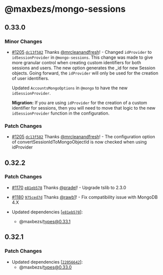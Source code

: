 # @maxbezs/mongo-sessions

## 0.33.0

### Minor Changes

- [#1205](https://github.com/accounts-js/accounts/pull/1205) [`dc13f582`](https://github.com/accounts-js/accounts/commit/dc13f5827e7577d7825f5eaae1b87eea2055f0da) Thanks [@mrcleanandfresh](https://github.com/mrcleanandfresh)! - Changed `idProvider` to `idSessionProvider` in `@mongo-sessions`. This change was made to give more granular control when creating custom identifiers for both sessions and users. The new option generates the \_id for new Session objects. Going forward, the `idProvider` will only be used for the creation of user identifiers.

  Updated `AccountsMongoOptions` in `@mongo` to have the new `idSessionProvider`.

  **Migration:** If you are using `idProvider` for the creation of a custom identifier for sessions, then you will need to move that logic to the new `idSessionProvider` function in the configuration.

### Patch Changes

- [#1205](https://github.com/accounts-js/accounts/pull/1205) [`dc13f582`](https://github.com/accounts-js/accounts/commit/dc13f5827e7577d7825f5eaae1b87eea2055f0da) Thanks [@mrcleanandfresh](https://github.com/mrcleanandfresh)! - The configuration option of convertSessionIdToMongoObjectId is now checked when using idProvider

## 0.32.2

### Patch Changes

- [#1170](https://github.com/accounts-js/accounts/pull/1170) [`e81eb578`](https://github.com/accounts-js/accounts/commit/e81eb578b35906346b6fadd6c5768b82879f6cda) Thanks [@pradel](https://github.com/pradel)! - Upgrade tslib to 2.3.0

* [#1180](https://github.com/accounts-js/accounts/pull/1180) [`975ced7d`](https://github.com/accounts-js/accounts/commit/975ced7d796a75add425120c83152cf262a7bdf0) Thanks [@rawb1](https://github.com/rawb1)! - Fix compatibility issue with MongoDB 4.X

* Updated dependencies [[`e81eb578`](https://github.com/accounts-js/accounts/commit/e81eb578b35906346b6fadd6c5768b82879f6cda)]:
  - @maxbezs/types@0.33.1

## 0.32.1

### Patch Changes

- Updated dependencies [[`22056642`](https://github.com/accounts-js/accounts/commit/220566425755a7015569d8e518095701ff7122e2)]:
  - @maxbezs/types@0.33.0

